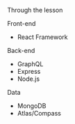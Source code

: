 Through the lesson

Front-end

-   React Framework

Back-end

-   GraphQL
-   Express
-   Node.js

Data

-   MongoDB
-   Atlas/Compass
